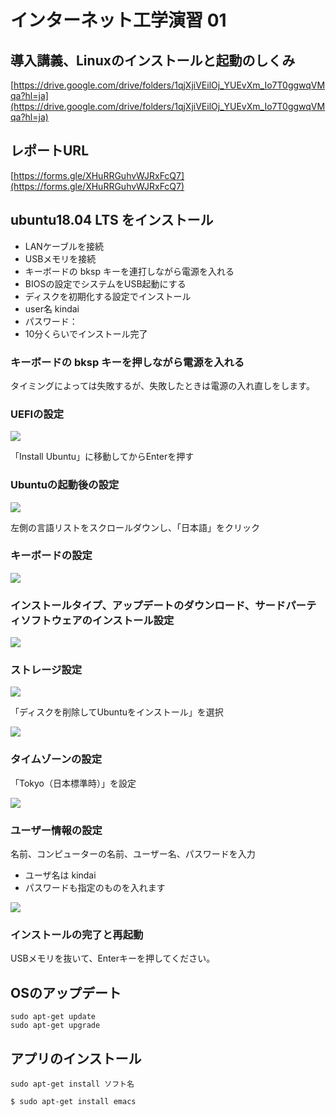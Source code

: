 # インターネット工学演習 01
## 導入講義、Linuxのインストールと起動のしくみ


[https://drive.google.com/drive/folders/1qjXjiVEilOj_YUEvXm_Io7T0ggwqVMqa?hl=ja](https://drive.google.com/drive/folders/1qjXjiVEilOj_YUEvXm_Io7T0ggwqVMqa?hl=ja)


## レポートURL



[https://forms.gle/XHuRRGuhvWJRxFcQ7](https://forms.gle/XHuRRGuhvWJRxFcQ7)

## ubuntu18.04 LTS をインストール

* LANケーブルを接続
* USBメモリを接続
* キーボードの bksp キーを連打しながら電源を入れる
* BIOSの設定でシステムをUSB起動にする
* ディスクを初期化する設定でインストール
* user名 kindai
* パスワード：
* 10分くらいでインストール完了

### キーボードの bksp キーを押しながら電源を入れる

タイミングによっては失敗するが、失敗したときは電源の入れ直しをします。

### UEFIの設定

![](./img/ie01-01.png)

「Install Ubuntu」に移動してからEnterを押す

### Ubuntuの起動後の設定

![](./img/ie01-02.png)


左側の言語リストをスクロールダウンし、「日本語」をクリック

### キーボードの設定

![](./img/ie01-03.png)

### インストールタイプ、アップデートのダウンロード、サードパーティソフトウェアのインストール設定

![](./img/ie01-04.png)

### ストレージ設定

![](./img/ie01-05.png)

「ディスクを削除してUbuntuをインストール」を選択

![](./img/ie01-06.png)

### タイムゾーンの設定

「Tokyo（日本標準時）」を設定

![](./img/ie01-07.png)

### ユーザー情報の設定

名前、コンピューターの名前、ユーザー名、パスワードを入力

* ユーザ名は kindai
* パスワードも指定のものを入れます

![](./img/ie01-08.png)

### インストールの完了と再起動

USBメモリを抜いて、Enterキーを押してください。


## OSのアップデート

```
sudo apt-get update
sudo apt-get upgrade
```

## アプリのインストール

`
sudo apt-get install ソフト名
`

```
$ sudo apt-get install emacs
```
